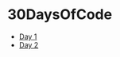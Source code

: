 # 30DaysOfCode

- [Day 1](https://ayobami11.github.io/30DaysOfCode/day-1)
- [Day 2](https://ayobami11.github.io/30DaysOfCode/day-2)